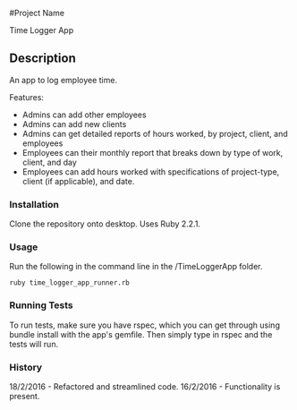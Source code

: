#Project Name

Time Logger App

## Description

An app to log employee time.

Features:

* Admins can add other employees
* Admins can add new clients
* Admins can get detailed reports of hours worked, by project, client, and employees
* Employees can their monthly report that breaks down by type of work, client, and day
* Employees can add hours worked with specifications of project-type, client (if applicable), and date.

### Installation

Clone the repository onto desktop. Uses Ruby 2.2.1.

### Usage

Run the following in the command line in the /TimeLoggerApp folder.
```
ruby time_logger_app_runner.rb
```
### Running Tests

To run tests, make sure you have rspec, which you can get through using bundle install with the app's gemfile. Then simply type in rspec and the tests will run.

### History
18/2/2016 - Refactored and streamlined code.
16/2/2016 - Functionality is present.

